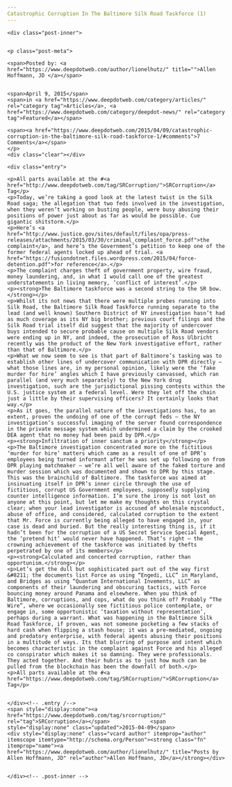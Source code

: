 ```yaml
---
Catastrophic Corruption In The Baltimore Silk Road Taskforce (1)
---
```

<article class="post-listing post-9892 post type-post status-publish format-standard has-post-thumbnail hentry category-deepdot-news tag-srcorruption">
    
    <div class="post-inner">
    
    
    <p class="post-meta">
    
    <span>Posted by: <a href="https://www.deepdotweb.com/author/lionelhutz/" title="">Allen Hoffmann, JD </a></span>
    
    
    <span>April 9, 2015</span>
    <span>in <a href="https://www.deepdotweb.com/category/articles/" rel="category tag">Articles</a>, <a href="https://www.deepdotweb.com/category/deepdot-news/" rel="category tag">Featured</a></span>
    
    <span><a href="https://www.deepdotweb.com/2015/04/09/catastrophic-corruption-in-the-baltimore-silk-road-taskforce-1/#comments">7 Comments</a></span>
    </p>
    <div class="clear"></div>
    
    <div class="entry">
    
    <p>All parts available at the #<a href="http://www.deepdotweb.com/tag/SRCorruption/">SRCorruption</a> Tag</p>
    <p>Today, we’re taking a good look at the latest twist in the Silk Road saga; the allegation that two feds involved in the investigation, when they weren’t working on busting people, were busy abusing their positions of power just about as far as would be possible. Cue gigantic shitstorm.</p>
    <p>Here’s <a href="http://www.justice.gov/sites/default/files/opa/press-releases/attachments/2015/03/30/criminal_complaint_force.pdf">the complaint</a>, and here’s the Government’s petition to keep one of the former federal agents locked up ahead of trial. <a href="https://fusiondotnet.files.wordpress.com/2015/04/force-detention.pdf">for reference</a>.</p>
    <p>The complaint charges theft of government property, wire fraud, money laundering, and, in what I would call one of the greatest understatements in living memory, ‘conflict of interest’.</p>
    <p><strong>The Baltimore taskforce was a second string to the SR bow.</strong></p>
    <p>Whilst its not news that there were multiple probes running into Silk Road, the Baltimore Silk Road Taskforce running separate to the lead (and well known) Southern District of NY investigation hasn’t had as much coverage as its NY big brother; previous court filings and the Silk Road trial itself did suggest that the majority of undercover buys intended to secure probable cause on multiple Silk Road vendors were ending up in NY, and indeed, the prosecution of Ross Ulbricht recently was the product of the New York investigative effort, rather than that of Baltimore.</p>
    <p>What we now seem to see is that part of Baltimore’s tasking was to establish other lines of undercover communication with DPR directly – what those lines are, in my personal opinion, likely were the ‘fake murder for hire’ angles which I have previously canvassed, which ran parallel (and very much separately) to the New York drug investigation, such are the jurisdictional pissing contests within the U.S. justice system at a federal level. Were they let off the chain just a little by their supervising officers? It certainly looks that way.</p>
    <p>As it goes, the parallel nature of the investigations has, to an extent, proven the undoing of one of the corrupt feds – the NY investigation’s successful imaging of the server found correspondence in the private message system which undermined a claim by the crooked DEA agent that no money had been paid by DPR.</p>
    <p><strong>Infiltration of inner sanctum a priority</strong></p>
    <p>The Baltimore investigation concentrated more on the fictitious ‘murder for hire’ matters which came as a result of one of DPR’s employees being turned informant after he was set up following on from DPR playing matchmaker – we’re all well aware of the faked torture and murder session which was documented and shown to DPR by this stage. This was the brainchild of Baltimore. The taskforce was aimed at insinuating itself in DPR’s inner circle through the use of fictitious, corrupt US Government employees, supposedly supplying counter intelligence information. I’m sure the irony is not lost on anyone at this point, but let me make my thoughts on this crystal clear; when your lead investigator is accused of wholesale misconduct, abuse of office, and considered, calculated corruption to the extent that Mr. Force is currently being alleged to have engaged in, your case is dead and buried. But the really interesting thing is, if it hadn’t been for the corruption of a US Secret Service Special Agent, the ‘pretend hit’ would never have happened. That’s right – the crowning achievement of the taskforce was initiated by thefts perpetrated by one of its members</p>
    <p><strong>Calculated and concerted corruption, rather than opportunism.</strong></p>
    <p>Let’s get the dull but sophisticated part out of the way first &#8211; the documents list Force as using “Engedi, LLC” in Maryland, and Bridges as using “Quantum International Invements, LLC” as components of their laundering and obscuring tactics, with Force bouncing money around Panama and elsewhere. When you think of Baltimore, corruptions, and cops, what do you think of? Probably “The Wire”, where we occasionally see fictitious police contemplate, or engage in, some opportunistic ‘taxation without representation’, perhaps during a warrant. What was happening in the Baltimore Silk Road Taskforce, if proven, was not someone pocketing a few stacks of hard cash when flipping a stash house; it was a pre-mediated, ongoing and predatory enterprise, with federal agents abusing their positions in a multitude of ways. Its that blurring of purpose and intent which becomes characteristic in the complaint against Force and his alleged co conspirator which makes it so damning. They were professionals. They acted together. And their hubris as to just how much can be pulled from the blockchain has been the downfall of both.</p>
    <p>All parts available at the #<a href="https://www.deepdotweb.com/tag/SRCorruption/">SRCorruption</a> Tag</p>
    
    
    </div><!-- .entry /-->
    <span style="display:none"><a href="https://www.deepdotweb.com/tag/srcorruption/" rel="tag">SRCorruption</a></span>				<span style="display:none" class="updated">2015-04-09</span>
    <div style="display:none" class="vcard author" itemprop="author" itemscope itemtype="http://schema.org/Person"><strong class="fn" itemprop="name"><a href="https://www.deepdotweb.com/author/lionelhutz/" title="Posts by Allen Hoffmann, JD" rel="author">Allen Hoffmann, JD</a></strong></div>
    
    
    </div><!-- .post-inner -->
</article><!-- .post-listing -->

